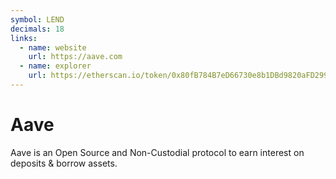```yaml
---
symbol: LEND
decimals: 18
links:
  - name: website
    url: https://aave.com
  - name: explorer
    url: https://etherscan.io/token/0x80fB784B7eD66730e8b1DBd9820aFD29931aab03
---
```


# Aave

Aave is an Open Source and Non-Custodial protocol to earn interest on deposits & borrow assets.
